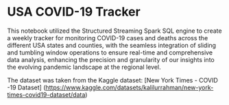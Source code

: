 # USA COVID-19 Tracker

This notebook utilized the Structured Streaming Spark SQL engine to create a weekly tracker for monitoring COVID-19 cases and deaths across the different USA states and counties, with the seamless integration of sliding and tumbling window operations to ensure real-time and comprehensive data analysis, enhancing the precision and granularity of our insights into the evolving pandemic landscape at the regional level. 

The dataset was taken from the Kaggle dataset: [New York Times - COVID -19 Dataset] (https://www.kaggle.com/datasets/kalilurrahman/new-york-times-covid19-dataset/data) 
